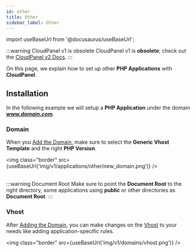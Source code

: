 ```yaml
---
id: other
title: Other
sidebar_label: Other
---
```


import useBaseUrl from '@docusaurus/useBaseUrl';

:::warning CloudPanel v1 is obsolete
CloudPanel v1 is **obsolete**; check out the [CloudPanel v2 Docs](https://www.cloudpanel.io/docs/v2/introduction/).
:::

On this page, we explain how to set up other **PHP Applications** with **CloudPanel**.

## Installation

In the following example we will setup a **PHP Application** under the domain ***www.domain.com***.

### Domain

When you [Add the Domain](../frontend-area/domains#adding-a-domain), make sure to select the **Generic Vhost Template** and the right **PHP Version**.

<img class="border" src={useBaseUrl('img/v1/applications/other/new_domain.png')} /> <br /><br />

:::warning Document Root
Make sure to point the **Document Root** to the right directory, some applications using **public** or other directories as **Document Root**.
:::

### Vhost

After [Adding the Domain](../frontend-area/domains#adding-a-domain), you can make changes on the [Vhost](../frontend-area/domains#vhost) to your needs like adding application-specific rules.

<img class="border" src={useBaseUrl('img/v1/domains/vhost.png')} />


